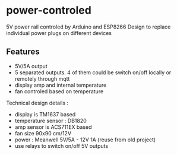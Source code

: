 # power-controled
5V power rail controled by Arduino and ESP8266
Design to replace individual power plugs on different devices

## Features
- 5V/5A output
- 5 separated outputs. 4 of them could be switch on/off locally or remotely through mqtt
- display amp and internal temperature
- fan controled based on temperature

Technical design details :
- display is TM1637 based
- temperature sensor : DB1820
- amp sensor is ACS711EX based
- fan size 90x90 cm/12V
- power : Meanwell 5V/5A - 12V 1A (reuse from old project)
- use relays to switch on/off 5V outputs


